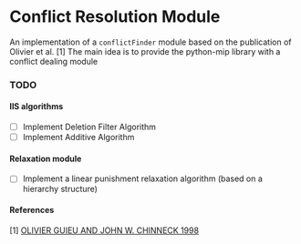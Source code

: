 # Conflict Resolution Module
An implementation of a `conflictFinder` module based on the publication of Olivier et al. [1]
The main idea is to provide the python-mip library with a conflict dealing module

### TODO
#### IIS algorithms 
- [ ] Implement Deletion Filter Algorithm 
- [ ] Implement Additive Algorithm 

#### Relaxation module 
- [ ] Implement a linear punishment relaxation algorithm (based on a hierarchy structure)


#### References 
[1] [OLIVIER GUIEU AND JOHN W. CHINNECK 1998](http://www.sce.carleton.ca/faculty/chinneck/docs/GuieuChinneck.pdf)
